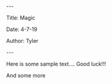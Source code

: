 \-\--

Title: Magic

Date: 4-7-19

Author: Tyler

\-\--

Here is some sample text.... Good luck!!!

And some more

